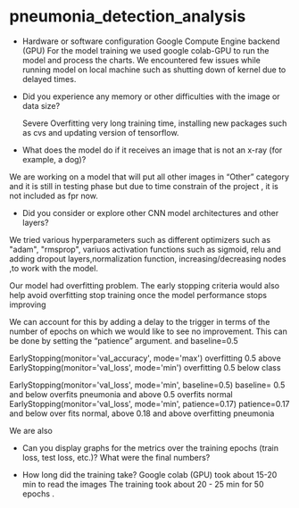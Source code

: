 
# pneumonia_detection_analysis
* Hardware or software configuration
   Google Compute Engine backend (GPU)
   For the model training we used google colab-GPU to run the model and process the charts. We encountered few issues while running model on local machine such as shutting down    of kernel due to delayed times.

* Did you experience any memory or other difficulties with the image or data size?
   
  Severe Overfitting
 very long training time, installing new packages such as cvs and updating version of tensorflow.

* What does the model do if it receives an image that is not an x-ray (for example, a dog)?

We are working on a model that will put all other images in “Other” category and it is still in testing phase  but due to time constrain of the project , it is not included as fpr now.

* Did you consider or explore other CNN model architectures and other layers?

 We tried various hyperparameters such as different optimizers such as "adam", "rmsprop", variuos activation functions such as sigmoid, relu and adding dropout layers,normalization function, increasing/decreasing nodes ,to work with the model.
 
 Our model had overfitting problem. 
The early stopping criteria would also help avoid overfitting  stop training once the model performance stops improving 

We can account for this by adding a delay to the trigger in terms of the number of epochs on which we would like to see no improvement. This can be done by setting the “patience” argument. and baseline=0.5

EarlyStopping(monitor='val_accuracy', mode='max') overfitting 0.5 above
EarlyStopping(monitor='val_loss', mode='min') overfitting 0.5 below class

EarlyStopping(monitor='val_loss', mode='min', baseline=0.5)    baseline= 0.5 and below overfits pneumonia and above 0.5 overfits normal
EarlyStopping(monitor='val_loss', mode='min', patience=0.17) patience=0.17 and below over fits normal, above 0.18 and above overfitting pneumonia
 
We are also 

* Can you display graphs for the metrics over the training epochs (train loss, test loss, etc.)? What were the final numbers?



* How long did the training take?
Google colab (GPU) took about 15-20 min to read the images
The training took about 20 - 25 min for 50 epochs .




